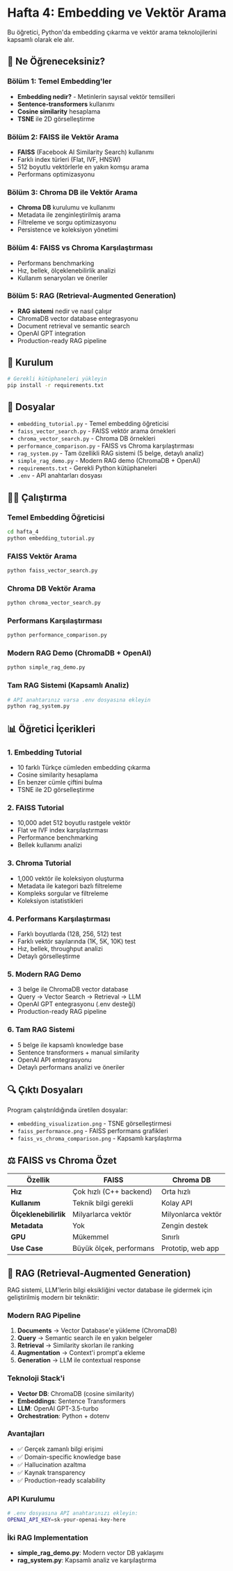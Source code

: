 # Hafta 4: Embedding ve Vektör Arama

Bu öğretici, Python'da embedding çıkarma ve vektör arama teknolojilerini kapsamlı olarak ele alır.

## 🎯 Ne Öğreneceksiniz?

### Bölüm 1: Temel Embedding'ler
- **Embedding nedir?** - Metinlerin sayısal vektör temsilleri
- **Sentence-transformers** kullanımı
- **Cosine similarity** hesaplama
- **TSNE** ile 2D görselleştirme

### Bölüm 2: FAISS ile Vektör Arama
- **FAISS** (Facebook AI Similarity Search) kullanımı
- Farklı index türleri (Flat, IVF, HNSW)
- 512 boyutlu vektörlerle en yakın komşu arama
- Performans optimizasyonu

### Bölüm 3: Chroma DB ile Vektör Arama
- **Chroma DB** kurulumu ve kullanımı
- Metadata ile zenginleştirilmiş arama
- Filtreleme ve sorgu optimizasyonu
- Persistence ve koleksiyon yönetimi

### Bölüm 4: FAISS vs Chroma Karşılaştırması
- Performans benchmarking
- Hız, bellek, ölçeklenebilirlik analizi
- Kullanım senaryoları ve öneriler

### Bölüm 5: RAG (Retrieval-Augmented Generation)
- **RAG sistemi** nedir ve nasıl çalışır
- ChromaDB vector database entegrasyonu
- Document retrieval ve semantic search
- OpenAI GPT integration
- Production-ready RAG pipeline

## 🚀 Kurulum

```bash
# Gerekli kütüphaneleri yükleyin
pip install -r requirements.txt
```

## 📁 Dosyalar

- `embedding_tutorial.py` - Temel embedding öğreticisi
- `faiss_vector_search.py` - FAISS vektör arama örnekleri
- `chroma_vector_search.py` - Chroma DB örnekleri
- `performance_comparison.py` - FAISS vs Chroma karşılaştırması
- `rag_system.py` - Tam özellikli RAG sistemi (5 belge, detaylı analiz)
- `simple_rag_demo.py` - Modern RAG demo (ChromaDB + OpenAI)
- `requirements.txt` - Gerekli Python kütüphaneleri
- `.env` - API anahtarları dosyası

## 🏃‍♂️ Çalıştırma

### Temel Embedding Öğreticisi
```bash
cd hafta_4
python embedding_tutorial.py
```

### FAISS Vektör Arama
```bash
python faiss_vector_search.py
```

### Chroma DB Vektör Arama
```bash
python chroma_vector_search.py
```

### Performans Karşılaştırması
```bash
python performance_comparison.py
```

### Modern RAG Demo (ChromaDB + OpenAI)
```bash
python simple_rag_demo.py
```

### Tam RAG Sistemi (Kapsamlı Analiz)
```bash
# API anahtarınız varsa .env dosyasına ekleyin
python rag_system.py
```

## 📊 Öğretici İçerikleri

### 1. Embedding Tutorial
- 10 farklı Türkçe cümleden embedding çıkarma
- Cosine similarity hesaplama
- En benzer cümle çiftini bulma
- TSNE ile 2D görselleştirme

### 2. FAISS Tutorial
- 10,000 adet 512 boyutlu rastgele vektör
- Flat ve IVF index karşılaştırması
- Performance benchmarking
- Bellek kullanımı analizi

### 3. Chroma Tutorial
- 1,000 vektör ile koleksiyon oluşturma
- Metadata ile kategori bazlı filtreleme
- Kompleks sorgular ve filtreleme
- Koleksiyon istatistikleri

### 4. Performans Karşılaştırması
- Farklı boyutlarda (128, 256, 512) test
- Farklı vektör sayılarında (1K, 5K, 10K) test
- Hız, bellek, throughput analizi
- Detaylı görselleştirme

### 5. Modern RAG Demo
- 3 belge ile ChromaDB vector database
- Query → Vector Search → Retrieval → LLM
- OpenAI GPT entegrasyonu (.env desteği)
- Production-ready RAG pipeline

### 6. Tam RAG Sistemi
- 5 belge ile kapsamlı knowledge base
- Sentence transformers + manual similarity
- OpenAI API entegrasyonu
- Detaylı performans analizi ve öneriler

## 🔍 Çıktı Dosyaları

Program çalıştırıldığında üretilen dosyalar:
- `embedding_visualization.png` - TSNE görselleştirmesi
- `faiss_performance.png` - FAISS performans grafikleri
- `faiss_vs_chroma_comparison.png` - Kapsamlı karşılaştırma

## ⚖️ FAISS vs Chroma Özet

| Özellik | FAISS | Chroma DB |
|---------|-------|-----------|
| **Hız** | Çok hızlı (C++ backend) | Orta hızlı |
| **Kullanım** | Teknik bilgi gerekli | Kolay API |
| **Ölçeklenebilirlik** | Milyarlarca vektör | Milyonlarca vektör |
| **Metadata** | Yok | Zengin destek |
| **GPU** | Mükemmel | Sınırlı |
| **Use Case** | Büyük ölçek, performans | Prototip, web app |

## 🤖 RAG (Retrieval-Augmented Generation)

RAG sistemi, LLM'lerin bilgi eksikliğini vector database ile gidermek için geliştirilmiş modern bir tekniktir:

### Modern RAG Pipeline
1. **Documents** → Vector Database'e yükleme (ChromaDB)
2. **Query** → Semantic search ile en yakın belgeler
3. **Retrieval** → Similarity skorları ile ranking
4. **Augmentation** → Context'i prompt'a ekleme
5. **Generation** → LLM ile contextual response

### Teknoloji Stack'i
- **Vector DB**: ChromaDB (cosine similarity)
- **Embeddings**: Sentence Transformers
- **LLM**: OpenAI GPT-3.5-turbo
- **Orchestration**: Python + dotenv

### Avantajları
- ✅ Gerçek zamanlı bilgi erişimi
- ✅ Domain-specific knowledge base
- ✅ Hallucination azaltma
- ✅ Kaynak transparency
- ✅ Production-ready scalability

### API Kurulumu
```bash
# .env dosyasına API anahtarınızı ekleyin:
OPENAI_API_KEY=sk-your-openai-key-here
```

### İki RAG Implementation
- **simple_rag_demo.py**: Modern vector DB yaklaşımı
- **rag_system.py**: Kapsamlı analiz ve karşılaştırma